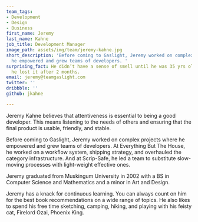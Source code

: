 ```yaml
---
team_tags:
- Development
- Design
- Business
first_name: Jeremy
last_name: Kahne
job_title: Development Manager
image_path: assets/img/team/jeremy-kahne.jpg
short_description: 'Before coming to Gaslight, Jeremy worked on complex projects where
  he empowered and grew teams of developers. '
surprising_fact: He didn’t have a sense of smell until he was 35 yrs old. And then
  he lost it after 2 months.
email: jeremy@teamgaslight.com
twitter: ''
dribbble: ''
github: jkahne

---
```

Jeremy Kahne believes that attentiveness is essential to being a good developer. This means listening to the needs of others and ensuring that the final product is usable, friendly, and stable.   

Before coming to Gaslight, Jeremy worked on complex projects where he empowered and grew teams of developers. At Everything But The House, he worked on a workflow system, shipping strategy, and overhauled the category infrastructure. And at Scrip-Safe, he led a team to substitute slow-moving processes with light-weight effective ones.   

Jeremy graduated from Muskingum University in 2002 with a BS in Computer Science and Mathematics and a minor in Art and Design.   

Jeremy has a knack for continuous learning. You can always count on him for the best book recommendations on a wide range of topics. He also likes to spend his free time sketching, camping, hiking, and playing with his feisty cat, Firelord Ozai, Phoenix King.